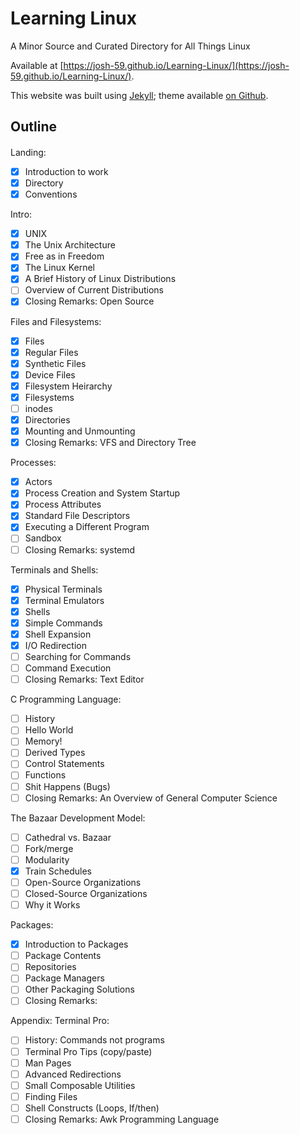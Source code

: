 # Learning Linux

A Minor Source and Curated Directory for All Things Linux

Available at [https://josh-59.github.io/Learning-Linux/](https://josh-59.github.io/Learning-Linux/).

This website was built using [Jekyll](https://jekyllrb.com/); theme
available [on Github](https://github.com/josh-59/Book-Like).

## Outline
#### 

Landing:
- [x] Introduction to work
- [x] Directory
- [x] Conventions

Intro:
- [x] UNIX
- [x] The Unix Architecture
- [x] Free as in Freedom
- [x] The Linux Kernel
- [x] A Brief History of Linux Distributions
- [ ] Overview of Current Distributions
- [x] Closing Remarks: Open Source

Files and Filesystems:
- [x] Files
- [x] Regular Files
- [x] Synthetic Files
- [x] Device Files
- [x] Filesystem Heirarchy
- [x] Filesystems
- [ ] inodes
- [x] Directories
- [x] Mounting and Unmounting
- [x] Closing Remarks: VFS and Directory Tree

Processes:
- [x] Actors
- [x] Process Creation and System Startup
- [x] Process Attributes
- [x] Standard File Descriptors
- [x] Executing a Different Program
- [ ] Sandbox
- [ ] Closing Remarks: systemd

Terminals and Shells:
- [x] Physical Terminals
- [x] Terminal Emulators
- [x] Shells
- [x] Simple Commands
- [x] Shell Expansion
- [x] I/O Redirection
- [ ] Searching for Commands
- [ ] Command Execution
- [ ] Closing Remarks: Text Editor

C Programming Language:
- [ ] History
- [ ] Hello World
- [ ] Memory!
- [ ] Derived Types
- [ ] Control Statements
- [ ] Functions
- [ ] Shit Happens (Bugs)
- [ ] Closing Remarks: An Overview of General Computer Science

The Bazaar Development Model:
- [ ] Cathedral vs. Bazaar
- [ ] Fork/merge
- [ ] Modularity
- [X] Train Schedules
- [ ] Open-Source Organizations
- [ ] Closed-Source Organizations
- [ ] Why it Works

Packages:
- [X] Introduction to Packages
- [ ] Package Contents
- [ ] Repositories
- [ ] Package Managers
- [ ] Other Packaging Solutions 
- [ ] Closing Remarks:

Appendix: Terminal Pro:
- [ ] History: Commands not programs
- [ ] Terminal Pro Tips (copy/paste)
- [ ] Man Pages
- [ ] Advanced Redirections
- [ ] Small Composable Utilities
- [ ] Finding Files 
- [ ] Shell Constructs (Loops, If/then)
- [ ] Closing Remarks: Awk Programming Language
